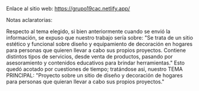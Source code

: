 Enlace al sitio web: https://grupo19cac.netlify.app/


Notas aclaratorias: 

Respecto al tema elegido, si bien anteriormente cuando se envió la información, se expuso que nuestro trabajo sería sobre: "Se trata de un sitio estético y funcional sobre diseño y equipamiento de decoración en hogares para personas que quieren llevar a cabo sus propios proyectos. Contiene distintos tipos de servicios, desde venta de productos, pasando por asesoramiento y contenidos educativos para brindar herramientas."
Esto quedó acotado por cuestiones de tiempo; tratándose asi, nuestro TEMA PRINCIPAL: "Proyecto sobre un sitio de diseño y decoración de hogares para personas que quieran llevar a cabo sus propios proyectos."
